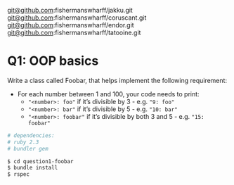 git@github.com:fishermanswharff/jakku.git
git@github.com:fishermanswharff/coruscant.git
git@github.com:fishermanswharff/endor.git
git@github.com:fishermanswharff/tatooine.git

# Q1: OOP basics

Write a class called Foobar, that helps implement the following requirement:

* For each number between 1 and 100, your code needs to print:
  * `"<number>: foo"` if it’s divisible by 3 - e.g. `"9: foo"`
  * `"<number>: bar"` if it’s divisible by 5 - e.g. `"10: bar"`
  * `"<number>: foobar"` if it’s divisible by both 3 and 5 - e.g. `"15: foobar"`

```bash
# dependencies:
# ruby 2.3
# bundler gem

$ cd question1-foobar
$ bundle install
$ rspec
```
